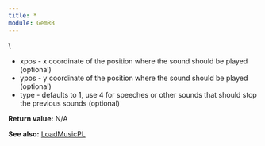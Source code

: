 ```yaml
---
title: *
module: GemRB
---
```

\
  * xpos - x coordinate of the position where the sound should be played (optional)
  * ypos - y coordinate of the position where the sound should be played (optional)
  * type - defaults to 1, use 4 for speeches or other sounds that should stop the previous sounds (optional)

**Return value:** N/A

**See also:** [LoadMusicPL](LoadMusicPL.md)
